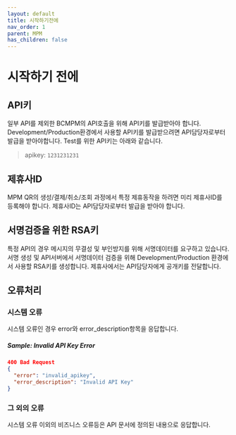 ```yaml
---
layout: default
title: 시작하기전에
nav_order: 1
parent: MPM
has_children: false
---
```


# 시작하기 전에

## API키

일부 API를 제외한 BCMPM의 API호출을 위해 API키를 발급받아야 합니다. Development/Production환경에서 사용할 API키를 발급받으려면 API담당자로부터 발급을 받아야합니다. Test를 위한 API키는 아래와 같습니다.

> apikey: `1231231231`

## 제휴사ID

MPM QR의 생성/결제/취소/조회 과정에서 특정 제휴동작을 하려면 미리 제휴사ID를 등록해야 합니다. 제휴사ID는 API담당자로부터 발급을 받아야 합니다.

## 서명검증을 위한 RSA키

특정 API의 경우 메시지의 무결성 및 부인방지를 위해 서명데이터를 요구하고 있습니다. 서명 생성 및 API서버에서 서명데이터 검증을 위해 Development/Production 환경에서 사용할 RSA키를 생성합니다. 제휴사에서는 API담당자에게 공개키를 전달합니다.

## 오류처리

### 시스템 오류

시스템 오류인 경우 error와 error_description항목을 응답합니다.

##### Sample: Invalid API Key Error

```json
400 Bad Request
{
  "error": "invalid_apikey",
  "error_description": "Invalid API Key"
}
```

### 그 외의 오류

시스템 오류 이외의 비즈니스 오류등은 API 문서에 정의된 내용으로 응답합니다.

